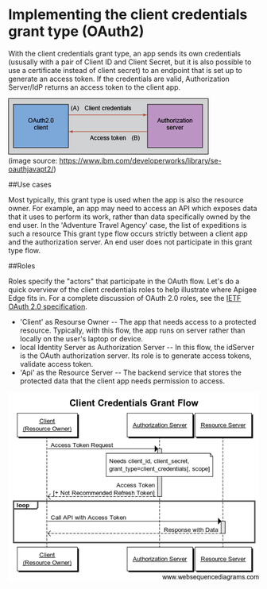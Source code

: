 
# Implementing the client credentials grant type (OAuth2)
With the client credentials grant type, an app sends its own credentials (ususally with a pair of Client ID and Client Secret, but it is also possible to use a certificate instead of client secret) to an endpoint that is set up to generate an access token. 
If the credentials are valid, Authorization Server/IdP returns an access token to the client app.

![client_credentials](/Clients/1.client_credentials/image001.png)
<br/>(image source: https://www.ibm.com/developerworks/library/se-oauthjavapt2/)

##Use cases

Most typically, this grant type is used when the app is also the resource owner. 
For example, an app may need to access an API which exposes data that it uses to perform its work, rather than data specifically owned by the end user.
In the 'Adventure Travel Agency' case, the list of expeditions is such a resource
This grant type flow occurs strictly between a client app and the authorization server. An end user does not participate in this grant type flow.

##Roles

Roles specify the "actors" that participate in the OAuth flow. Let's do a quick overview of the client credentials roles to help illustrate where Apigee Edge fits in. For a complete discussion of OAuth 2.0 roles, see the [IETF OAuth 2.0 specification](https://tools.ietf.org/html/draft-ietf-oauth-v2-31). 

* 'Client' as Resourse Owner -- The app that needs access to a protected resource. Typically, with this flow, the app runs on server rather than locally on the user's laptop or device.
* local Identity Server as Authorization Server -- In this flow, the idServer is the OAuth authorization server. Its role is to generate access tokens, validate access token.
* 'Api' as the Resource Server -- The backend service that stores the protected data that the client app needs permission to access. 

![client_credentials](/Clients/1.client_credentials/client_credentials_flow.png)

